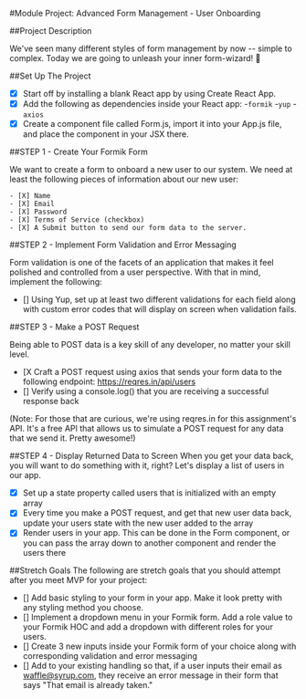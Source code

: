 #Module Project: Advanced Form Management - User Onboarding

##Project Description

We've seen many different styles of form management by now -- simple to complex. Today we are going to unleash your inner form-wizard! 🧙

##Set Up The Project
 - [X] Start off by installing a blank React app by using Create React App.
 - [X] Add the following as dependencies inside your React app:
    -`formik`
    -`yup`
    -`axios`
 - [X] Create a component file called Form.js, import it into your App.js file, and place the component in your JSX there.

##STEP 1 - Create Your Formik Form

We want to create a form to onboard a new user to our system. We need at least the following pieces of information about our new user:

    - [X] Name
    - [X] Email
    - [X] Password
    - [X] Terms of Service (checkbox)
    - [X] A Submit button to send our form data to the server.

##STEP 2 - Implement Form Validation and Error Messaging

Form validation is one of the facets of an application that makes it feel polished and controlled from a user perspective. With that in mind, implement the following:

 - [] Using Yup, set up at least two different validations for each field along with custom error codes that will display on screen when validation fails.

##STEP 3 - Make a POST Request

Being able to POST data is a key skill of any developer, no matter your skill level.

 - [X Craft a POST request using axios that sends your form data to the following endpoint: https://reqres.in/api/users
 - [] Verify using a console.log() that you are receiving a successful response back

(Note: For those that are curious, we're using reqres.in for this assignment's API. It's a free API that allows us to simulate a POST request for any data that we send it. Pretty awesome!)

##STEP 4 - Display Returned Data to Screen
When you get your data back, you will want to do something with it, right? Let's display a list of users in our app.

 - [X] Set up a state property called users that is initialized with an empty array
 - [X] Every time you make a POST request, and get that new user data back, update      your users state with the new user added to the array
 - [X] Render users in your app. This can be done in the Form component, or you can     pass the array down to another component and render the users there

##Stretch Goals
The following are stretch goals that you should attempt after you meet MVP for your project:

 - [] Add basic styling to your form in your app. Make it look pretty with any         styling method you choose.
 - [] Implement a dropdown menu in your Formik form. Add a role value to your          Formik HOC and add a dropdown with different roles for your users.
 - [] Create 3 new inputs inside your Formik form of your choice along with            corresponding validation and error messaging
 - [] Add to your existing handling so that, if a user inputs their email as           waffle@syrup.com, they receive an error message in their form that says "That    email is already taken."